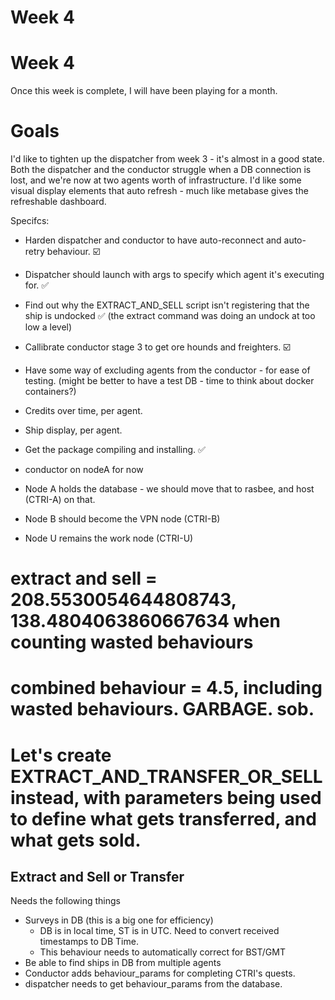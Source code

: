 # Week 4 

# Week 4 
Once this week is complete, I will have been playing for a month.

# Goals 

I'd like to tighten up the dispatcher from week 3 - it's almost in a good state. Both the dispatcher and the conductor struggle when a DB connection is lost, and we're now at two agents worth of infrastructure.
I'd like some visual display elements that auto refresh - much like metabase gives the refreshable dashboard.

Specifcs:
* Harden dispatcher and conductor to have auto-reconnect and auto-retry behaviour. ☑️
* Dispatcher should launch with args to specify which agent it's executing for. ✅
* Find out why the EXTRACT_AND_SELL script isn't registering that the ship is undocked ✅ (the extract command was doing an undock at too low a level)
* Callibrate conductor stage 3 to get ore hounds and freighters. ☑️
* Have some way of excluding agents from the conductor - for ease of testing. (might be better to have a test DB - time to think about docker containers?)
* Credits over time, per agent.
* Ship display, per agent. 
* Get the package compiling and installing. ✅
 
* conductor on nodeA for now
* Node A holds the database - we should move that to rasbee, and host (CTRI-A) on that.
* Node B should become the VPN node (CTRI-B)
* Node U remains the work node (CTRI-U)

# extract and sell = 208.5530054644808743, 138.4804063860667634 when counting wasted behaviours
# combined behaviour = 4.5, including wasted behaviours. GARBAGE. sob.
# Let's create EXTRACT_AND_TRANSFER_OR_SELL instead, with parameters being used to define what gets transferred, and what gets sold.

## Extract and Sell or Transfer

Needs the following things
* Surveys in DB (this is a big one for efficiency)
  * DB is in local time, ST is in UTC. Need to convert received timestamps to DB Time. 
  * This behaviour needs to automatically correct for BST/GMT
* Be able to find ships in DB from multiple agents
* Conductor adds behaviour_params for completing CTRI's quests.
* dispatcher needs to get behaviour_params from the database. 